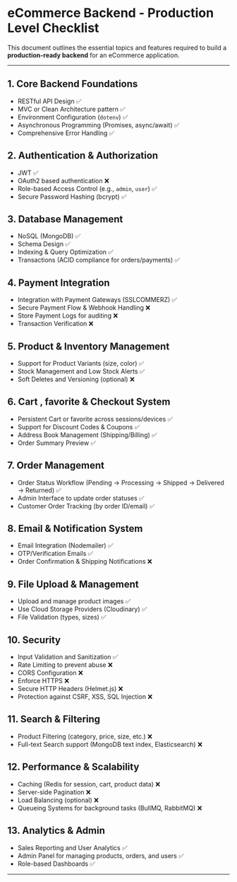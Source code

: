 # eCommerce Backend - Production Level Checklist

This document outlines the essential topics and features required to build a **production-ready backend** for an eCommerce application.

---

## 1. Core Backend Foundations
- RESTful API Design ✅ 
- MVC or Clean Architecture pattern ✅ 
- Environment Configuration (`dotenv`) ✅
- Asynchronous Programming (Promises, async/await) ✅
- Comprehensive Error Handling ✅ 

## 2. Authentication & Authorization
- JWT  ✅
- OAuth2 based authentication  ❌
- Role-based Access Control (e.g., `admin`, `user`) ✅
- Secure Password Hashing (bcrypt) ✅ 

## 3. Database Management
- NoSQL (MongoDB) ✅  
- Schema Design ✅  
- Indexing & Query Optimization ✅
- Transactions (ACID compliance for orders/payments) ✅  

## 4. Payment Integration
- Integration with Payment Gateways (SSLCOMMERZ) ✅
- Secure Payment Flow & Webhook Handling ❌
- Store Payment Logs for auditing ❌ 
- Transaction Verification ❌ 

## 5. Product & Inventory Management
- Support for Product Variants (size, color) ✅ 
- Stock Management and Low Stock Alerts  ✅
- Soft Deletes and Versioning (optional) ❌ 

## 6. Cart , favorite & Checkout System
- Persistent Cart or favorite across sessions/devices  ✅
- Support for Discount Codes & Coupons  ✅
- Address Book Management (Shipping/Billing)  ✅
- Order Summary Preview  ✅

## 7. Order Management
- Order Status Workflow (Pending → Processing → Shipped → Delivered → Returned) ✅ 
- Admin Interface to update order statuses ✅ 
- Customer Order Tracking (by order ID/email) ✅ 

## 8. Email & Notification System
- Email Integration (Nodemailer) ✅  
- OTP/Verification Emails  ✅
- Order Confirmation & Shipping Notifications ❌  

## 9. File Upload & Management
- Upload and manage product images  ✅
- Use Cloud Storage Providers (Cloudinary) ✅ 
- File Validation (types, sizes) ✅ 

## 10. Security
- Input Validation and Sanitization ✅
- Rate Limiting to prevent abuse ❌ 
- CORS Configuration  ❌
- Enforce HTTPS ❌ 
- Secure HTTP Headers (Helmet.js)  ❌
- Protection against CSRF, XSS, SQL Injection ❌ 

## 11. Search & Filtering
- Product Filtering (category, price, size, etc.)  ❌
- Full-text Search support (MongoDB text index, Elasticsearch)  ❌

## 12. Performance & Scalability
- Caching (Redis for session, cart, product data) ❌  
- Server-side Pagination  ❌
- Load Balancing (optional)  ❌
- Queueing Systems for background tasks (BullMQ, RabbitMQ)  ❌

## 13. Analytics & Admin
- Sales Reporting and User Analytics  ✅
- Admin Panel for managing products, orders, and users  ✅
- Role-based Dashboards ✅
  
---
